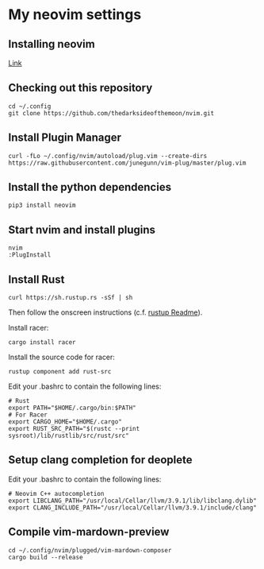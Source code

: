 # My neovim settings

## Installing neovim
[Link](https://github.com/neovim/neovim/wiki/Installing-Neovim)

## Checking out this repository

    cd ~/.config
    git clone https://github.com/thedarksideofthemoon/nvim.git

## Install Plugin Manager

    curl -fLo ~/.config/nvim/autoload/plug.vim --create-dirs https://raw.githubusercontent.com/junegunn/vim-plug/master/plug.vim

## Install the python dependencies
    pip3 install neovim

## Start nvim and install plugins

    nvim
    :PlugInstall

## Install Rust

    curl https://sh.rustup.rs -sSf | sh

Then follow the onscreen instructions (c.f. [rustup Readme](https://github.com/rust-lang-nursery/rustup.rs)).

Install racer:

    cargo install racer

Install the source code for racer:

    rustup component add rust-src

Edit your .bashrc to contain the following lines:

    # Rust
    export PATH="$HOME/.cargo/bin:$PATH"
    # For Racer
    export CARGO_HOME="$HOME/.cargo"
    export RUST_SRC_PATH="$(rustc --print sysroot)/lib/rustlib/src/rust/src"

## Setup clang completion for deoplete

Edit your .bashrc to contain the following lines:

    # Neovim C++ autocompletion
    export LIBCLANG_PATH="/usr/local/Cellar/llvm/3.9.1/lib/libclang.dylib"
    export CLANG_INCLUDE_PATH="/usr/local/Cellar/llvm/3.9.1/include/clang"

## Compile vim-mardown-preview

    cd ~/.config/nvim/plugged/vim-mardown-composer
    cargo build --release
